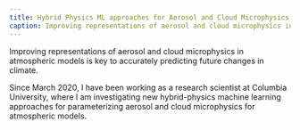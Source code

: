 ```yaml
---
title: Hybrid Physics ML approaches for Aerosol and Cloud Microphysics
caption: Improving representations of aerosol and cloud microphysics in atmospheric models is key to accurately predicting future changes in climate.
---
```

Improving representations of aerosol and cloud microphysics in atmospheric models is key to accurately predicting future changes in climate.

Since March 2020, I have been working as a research scientist at Columbia University, where I am investigating new 
hybrid-physics machine learning approaches for parameterizing aerosol and cloud microphysics for atmospheric models.
